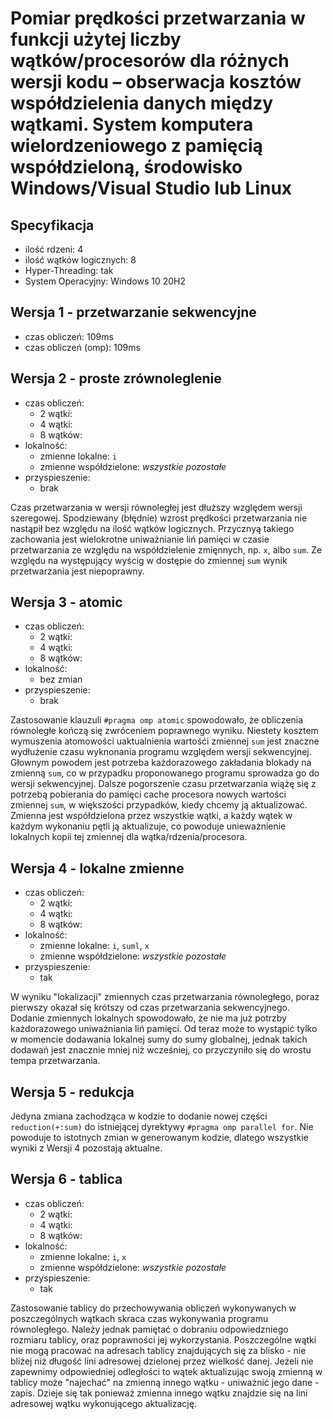 # Pomiar prędkości przetwarzania w funkcji użytej liczby wątków/procesorów dla różnych wersji kodu – obserwacja kosztów współdzielenia danych między wątkami. System komputera wielordzeniowego z pamięcią współdzieloną, środowisko Windows/Visual Studio lub Linux

## Specyfikacja
- ilość rdzeni: 4
- ilość wątków logicznych: 8
- Hyper-Threading: tak
- System Operacyjny: Windows 10 20H2

## Wersja 1 - przetwarzanie sekwencyjne
- czas obliczeń: 109ms
- czas obliczeń (omp): 109ms

## Wersja 2 - proste zrównoleglenie
- czas obliczeń:
  - 2 wątki: 
  - 4 wątki:
  - 8 wątków: 
- lokalność:
  - zmienne lokalne: `i`
  - zmienne współdzielone: *wszystkie pozostałe*
-  przyspieszenie:
   -  brak
  
Czas przetwarzania w wersji równoległej jest dłuższy względem wersji szeregowej. Spodziewany (błędnie) wzrost prędkości przetwarzania nie nastąpił bez względu na ilość wątków logicznych. Przycznyą takiego zachowania jest wielokrotne uniważnianie liń pamięci w czasie przetwarzania ze względu na współdzielenie zmięnnych, np. `x`, albo `sum`. Ze względu na występujący wyścig w dostępie do zmiennej `sum` wynik przetwarzania jest niepoprawny.

## Wersja 3 - atomic
- czas obliczeń:
  - 2 wątki: 
  - 4 wątki:
  - 8 wątków: 
- lokalność:
  - bez zmian
-  przyspieszenie:
   -  brak
  
Zastosowanie klauzuli `#pragma omp atomic` spowodowało, że obliczenia równoległe kończą się zwróceniem poprawnego wyniku. Niestety kosztem wymuszenia atomowości uaktualnienia wartośći zmiennej `sum` jest znaczne wydłużenie czasu wyknonania programu względem wersji sekwencyjnej. Głownym powodem jest potrzeba każdorazowego zakładania blokady na zmienną `sum`, co w przypadku proponowanego programu sprowadza go do wersji sekwencyjnej. Dalsze pogorszenie czasu przetwarzania wiążę się z potrzebą pobierania do pamięci cache procesora nowych wartości zmiennej `sum`, w większości przypadków, kiedy chcemy ją aktualizować. Zmienna jest współdzielona przez wszystkie wątki, a każdy wątek w każdym wykonaniu pętli ją aktualizuje, co powoduje unieważnienie lokalnych kopii tej zmiennej dla wątka/rdzenia/procesora.

## Wersja 4 - lokalne zmienne
- czas obliczeń:
  - 2 wątki: 
  - 4 wątki:
  - 8 wątków: 
- lokalność:
  - zmienne lokalne: `i`, `suml`, `x`
  - zmienne współdzielone: *wszystkie pozostałe*
-  przyspieszenie:
   -  tak
  
W wyniku "lokalizacji" zmiennych czas przetwarzania równoległego, poraz pierwszy okazał się krótszy od czas przetwarzania sekwencyjnego. Dodanie zmiennych lokalnych spowodowało, że nie ma już potrzby każdorazowego uniważniania liń pamięci. Od teraz może to wystąpić tylko w momencie dodawania lokalnej sumy do sumy globalnej, jednak takich dodawań jest znacznie mniej niż wcześniej, co przyczyniło się do wrostu tempa przetwarzania.

## Wersja 5 - redukcja
Jedyna zmiana zachodząca w kodzie to dodanie nowej części `reduction(+:sum)` do istniejącej dyrektywy `#pragma omp parallel for`. Nie powoduje to istotnych zmian w generowanym kodzie, dlatego wszystkie wyniki z Wersji 4 pozostają aktualne.

## Wersja 6 - tablica
- czas obliczeń:
  - 2 wątki: 
  - 4 wątki:
  - 8 wątków: 
- lokalność:
  - zmienne lokalne: `i`, `x`
  - zmienne współdzielone: *wszystkie pozostałe*
-  przyspieszenie:
   -  tak

Zastosowanie tablicy do przechowywania obliczeń wykonywanych w poszczególnych wątkach skraca czas wykonywania programu równoległego. Należy jednak pamiętać o dobraniu odpowiedzniego rozmiaru tablicy, oraz poprawności jej wykorzystania. Poszczególne wątki nie mogą pracować na adresach tablicy znajdujących się za blisko - nie bliżej niż długość lini adresowej dzielonej przez wielkość danej. Jeżeli nie zapewnimy odpowiedniej odległości to wątek aktualizując swoją zmienną w tablicy może "najechać" na zmienną innego wątku - uniważnić jego dane - zapis. Dzieje się tak ponieważ zmienna innego wątku znajdzie się na lini adresowej wątku wykonującego aktualizację. 
